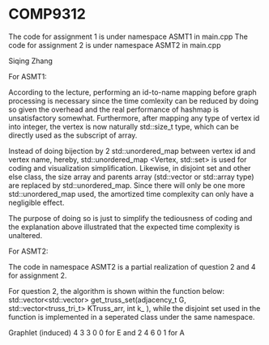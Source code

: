 # COMP9312
The code for assignment 1 is under namespace ASMT1 in main.cpp
The code for assignment 2 is under namespace ASMT2 in main.cpp

Siqing Zhang

For ASMT1:

According to the lecture, performing an id-to-name mapping before graph processing is necessary since the time comlexity can be reduced by doing so given the overhead and the real performance of hashmap is unsatisfactory somewhat. Furthermore, after mapping any type of vertex id into integer, the vertex is now naturally std::size_t type, which can be directly used as the subscript of array.

Instead of doing bijection by 2 std::unordered_map between vertex id and vertex name, hereby, std::unordered_map <Vertex, std::set> is used for coding and visualization simplification.
Likewise, in disjoint set and other else class, the size array and parents array (std::vector or std::array type) are replaced by std::unordered_map. Since there will only be one more std::unordered_map used, the amortized time complexity can only have a negligible effect.

The purpose of doing so is just to simplify the tediousness of coding and the explanation above illustrated that the expected time complexity is unaltered.

For ASMT2:

The code in namespace ASMT2 is a partial realization of question 2 and 4 for assignment 2.

For question 2, the algorithm is shown within the function below:
std::vector<std::vector<Vertex>> get_truss_set(adjacency_t G, std::vector<truss_tri_t> KTruss_arr, int k_ ), 
while the disjoint set used in the function is implemented in a seperated class under the same namespace.

Graphlet (induced)
4 3 3 0 0 for E and 2 4 6 0 1 for A